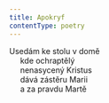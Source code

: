 ```yaml
---
title: Apokryf
contentType: poetry
---
```


<section>

Usedám ke stolu v domě  
     kde ochraptělý  
     nenasycený Kristus  
     dává zástěru Marii  
     a za pravdu Martě

</section>

